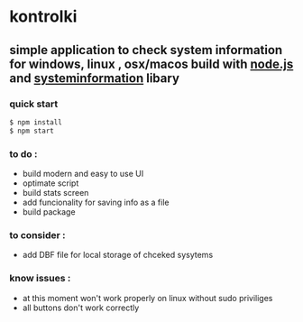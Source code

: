 # kontrolki


## simple application to check system information for windows, linux , osx/macos build with [node.js][nodejs-url] and [systeminformation][lib-url] libary


### quick start
```bash
$ npm install 
$ npm start
```

### to do :
- build modern and easy to use UI
- optimate script
- build stats screen
- add funcionality for saving info as a file
- build package 

### to consider :
- add DBF file for local storage of chceked sysytems

### know issues :
- at this moment won't work properly on linux without sudo priviliges
- all buttons don't work correctly



[lib-url]: https://github.com/sebhildebrandt/systeminformation
[nodejs-url]: https://nodejs.org/en/